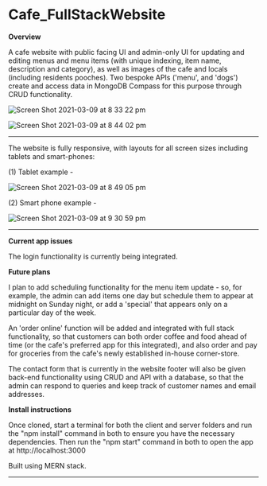 # Cafe_FullStackWebsite

**Overview**

A cafe website with public facing UI and admin-only UI for updating and editing menus and menu items (with unique indexing, item name, description and category), as well as images of the cafe and locals (including residents pooches). Two bespoke APIs ('menu', and 'dogs') create and access data in MongoDB Compass for this purpose through CRUD functionality.




![Screen Shot 2021-03-09 at 8 33 22 pm](https://user-images.githubusercontent.com/65477570/110449887-c2a83800-8116-11eb-8846-5405b3e60353.png)

![Screen Shot 2021-03-09 at 8 44 02 pm](https://user-images.githubusercontent.com/65477570/110451334-34cd4c80-8118-11eb-8230-ccf400d9774f.png)

___________________________________________________________________________________________________________________________________________________________

The website is fully responsive, with layouts for all screen sizes including tablets and smart-phones:

(1) Tablet example -

![Screen Shot 2021-03-09 at 8 49 05 pm](https://user-images.githubusercontent.com/65477570/110452065-ecfaf500-8118-11eb-9c17-ee5442471f6c.png)

(2) Smart phone example -

![Screen Shot 2021-03-09 at 9 30 59 pm](https://user-images.githubusercontent.com/65477570/110457475-c8a21700-811e-11eb-946a-6ce72e6b9ea2.png)



___________________________________________________________________________________________________________________________________________________________


**Current app issues**

The login functionality is currently being integrated.

**Future plans**

I plan to add scheduling functionality for the menu item update - so, for example, the admin can add items one day but schedule them to appear at midnight on Sunday night, or add a 'special' that appears only on a particular day of the week.

An 'order online' function will be added and integrated with full stack functionality, so that customers can both order coffee and food ahead of time (or the cafe's preferred app for this integrated), and also order and pay for groceries from the cafe's newly established in-house corner-store.

The contact form that is currently in the website footer will also be given back-end functionality using CRUD and API with a database, so that the admin can respond to queries and keep track of customer names and email addresses. 

**Install instructions**

Once cloned, start a terminal for both the client and server folders and run the "npm install" command in both to ensure you have the necessary dependencies. Then run the "npm start" command in both to open the app at http://localhost:3000

Built using MERN stack.
___________________________________________________________________________________________________________________________________________________________


